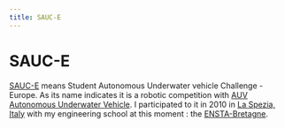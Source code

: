 ```yaml
---
title: SAUC-E
---
```


# SAUC-E

<a href="http://sauc-europe.org/">SAUC-E</a> means Student Autonomous Underwater vehicle Challenge - Europe. 
As its name indicates it is a robotic competition with <a href="http://en.wikipedia.org/wiki/Auv">AUV Autonomous Underwater Vehicle</a>. I participated to it in 2010 in <a href="http://en.wikipedia.org/wiki/La_Spezia">La Spezia, Italy</a> with my engineering school at this moment : the <a href="http://www.ensta-bretagne.fr/en/">ENSTA-Bretagne</a>.
